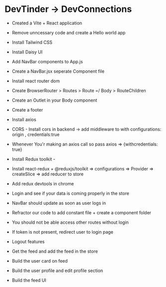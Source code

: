 # DevTinder -> DevConnections

- Created a Vite + React application
- Remove unncessary code and create a Hello world app
- Install Tailwind CSS
- Install Daisy UI
- Add NavBar components to App.js
- Create a NavBar.jsx seperate Component file
- Install react router dom
- Create BrowserRouter > Routes > Route =/ Body > RouteChildren
- Create an Outlet in your Body component
- Create a footer

- Install axios
- CORS - Install cors in backend -> add middleware to with configurations: origin , credentials:true
- Whenever You'r making an axios call so pass axios => {withcredentials: true}

- Install Redux toolkit -  
- Install react-redux + @reduxjs/toolkit => configurations => Provider  => createSlice => add reducer to store
- Add redux devtools in chrome
- Login and see if your data is coming properly in the store
- NavBar should update as soon as user logs in
- Refractor our code to add constant file + create a component folder
- You should not be able access other routes without login
- If token is not present, redirect user to login page 
- Logout features
- Get the feed and add the feed in the store
- Build the user card on feed
- Build the user profile and edit profile section
- Build the feed UI 

